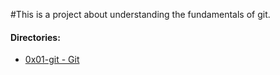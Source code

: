 #This is a project about understanding the fundamentals of git.

<h4>Directories:</h4>

* [0x01-git - Git](./0x01-git)

